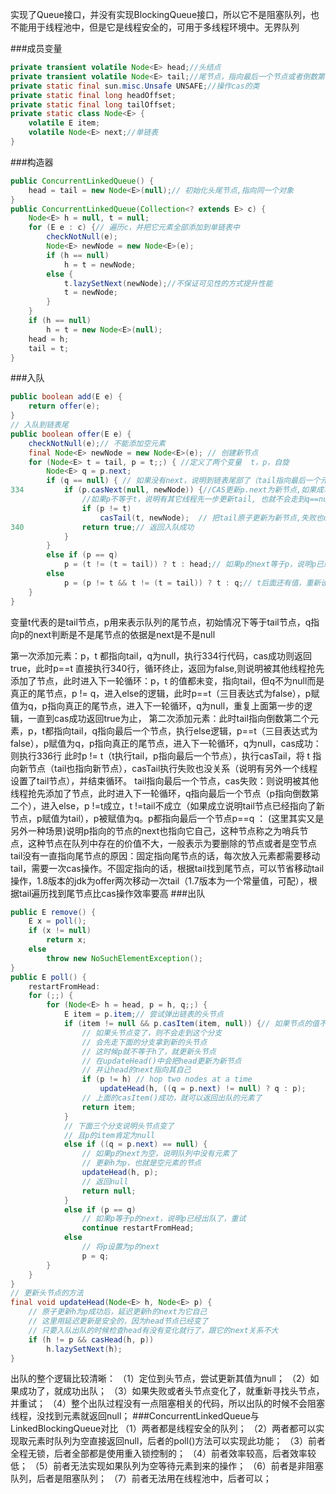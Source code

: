 实现了Queue接口，并没有实现BlockingQueue接口，所以它不是阻塞队列，也不能用于线程池中，但是它是线程安全的，可用于多线程环境中。无界队列

###成员变量
```java
private transient volatile Node<E> head;//头结点
private transient volatile Node<E> tail;//尾节点，指向最后一个节点或者倒数第二个节点
private static final sun.misc.Unsafe UNSAFE;//操作cas的类
private static final long headOffset;
private static final long tailOffset;
private static class Node<E> {
    volatile E item;
    volatile Node<E> next;//单链表
}
```
###构造器
```java
public ConcurrentLinkedQueue() {    
    head = tail = new Node<E>(null);// 初始化头尾节点,指向同一个对象
}
public ConcurrentLinkedQueue(Collection<? extends E> c) {
    Node<E> h = null, t = null;    
    for (E e : c) {// 遍历c，并把它元素全部添加到单链表中
        checkNotNull(e);
        Node<E> newNode = new Node<E>(e);
        if (h == null)
            h = t = newNode;
        else {
            t.lazySetNext(newNode);//不保证可见性的方式提升性能
            t = newNode;
        }
    }
    if (h == null)
        h = t = new Node<E>(null);
    head = h;
    tail = t;
}
```
###入队
```java
public boolean add(E e) {
    return offer(e);
}
// 入队到链表尾
public boolean offer(E e) {
    checkNotNull(e);// 不能添加空元素
    final Node<E> newNode = new Node<E>(e); // 创建新节点   
    for (Node<E> t = tail, p = t;;) { //定义了两个变量  t，p，自旋
        Node<E> q = p.next;        
        if (q == null) { // 如果没有next，说明到链表尾部了（tail指向最后一个元素），就入队                        
334         if (p.casNext(null, newNode)) {//CAS更新p.next为新节点,如果成功了,就返回true,如果不成功就自旋
                //如果p不等于t，说明有其它线程先一步更新tail, 也就不会走到q==null这个分支了,p取到的可能是t后面的值
                if (p != t) 
                    casTail(t, newNode);  // 把tail原子更新为新节点,失败也ok（指向倒数第二）
340             return true;// 返回入队成功
            }
        }
        else if (p == q)     
            p = (t != (t = tail)) ? t : head;// 如果p的next等于p，说明p已经被删除了（已经出队了）,重新设置p的值
        else 
            p = (p != t && t != (t = tail)) ? t : q;// t后面还有值，重新设置p的值
    }
}
```
变量t代表的是tail节点，p用来表示队列的尾节点，初始情况下等于tail节点，q指向p的next判断是不是尾节点的依据是next是不是null

第一次添加元素：p，t 都指向tail，q为null，执行334行代码，cas成功则返回true，此时p\==t 直接执行340行，循环终止，返回为false,则说明被其他线程抢先添加了节点，此时进入下一轮循环：p，t 的值都未变，指向tail，但q不为null而是真正的尾节点，p != q，进入else的逻辑，此时p\==t（三目表达式为false），p赋值为q，p指向真正的尾节点，进入下一轮循环，q为null，重复上面第一步的逻辑，一直到cas成功返回true为止，
第二次添加元素：此时tail指向倒数第二个元素，p，t都指向tail，q指向最后一个节点，执行else逻辑，p\==t（三目表达式为false），p赋值为q，p指向真正的尾节点，进入下一轮循环，q为null，cas成功：则执行336行 此时p != t（t执行tail，p指向最后一个节点），执行casTail，将 t 指向新节点（tail也指向新节点），casTail执行失败也没关系（说明有另外一个线程设置了tail节点），并结束循环。 tail指向最后一个节点，cas失败：则说明被其他线程抢先添加了节点，此时进入下一轮循环，q指向最后一个节点（p指向倒数第二个），进入else，p !=t成立，t !=tail不成立（如果成立说明tail节点已经指向了新节点，p赋值为tail），p被赋值为q。p都指向最后一个节点p==q  ： (这里其实又是另外一种场景)说明p指向的节点的next也指向它自己，这种节点称之为哨兵节点，这种节点在队列中存在的价值不大，一般表示为要删除的节点或者是空节点tail没有一直指向尾节点的原因：固定指向尾节点的话，每次放入元素都需要移动tail，需要一次cas操作。不固定指向的话，根据tail找到尾节点，可以节省移动tail操作，1.8版本的jdk为offer两次移动一次tail（1.7版本为一个常量值，可配），根据tail遍历找到尾节点比cas操作效率要高
###出队
```java
public E remove() {
    E x = poll();
    if (x != null)
        return x;
    else
        throw new NoSuchElementException();
}
public E poll() {
    restartFromHead:
    for (;;) {
        for (Node<E> h = head, p = h, q;;) {
            E item = p.item;// 尝试弹出链表的头节点     
            if (item != null && p.casItem(item, null)) {// 如果节点的值不为空，并且将其更新为null成功了
                // 如果头节点变了，则不会走到这个分支
                // 会先走下面的分支拿到新的头节点
                // 这时候p就不等于h了，就更新头节点
                // 在updateHead()中会把head更新为新节点
                // 并让head的next指向其自己
                if (p != h) // hop two nodes at a time
                    updateHead(h, ((q = p.next) != null) ? q : p);
                // 上面的casItem()成功，就可以返回出队的元素了
                return item;
            }
            // 下面三个分支说明头节点变了
            // 且p的item肯定为null
            else if ((q = p.next) == null) {
                // 如果p的next为空，说明队列中没有元素了
                // 更新h为p，也就是空元素的节点
                updateHead(h, p);
                // 返回null
                return null;
            }
            else if (p == q)
                // 如果p等于p的next，说明p已经出队了，重试
                continue restartFromHead;
            else
                // 将p设置为p的next
                p = q;
        }
    }
}
// 更新头节点的方法
final void updateHead(Node<E> h, Node<E> p) {
    // 原子更新h为p成功后，延迟更新h的next为它自己
    // 这里用延迟更新是安全的，因为head节点已经变了
    // 只要入队出队的时候检查head有没有变化就行了，跟它的next关系不大
    if (h != p && casHead(h, p))
        h.lazySetNext(h);
}
```
出队的整个逻辑比较清晰：
（1）定位到头节点，尝试更新其值为null；
（2）如果成功了，就成功出队；
（3）如果失败或者头节点变化了，就重新寻找头节点，并重试；
（4）整个出队过程没有一点阻塞相关的代码，所以出队的时候不会阻塞线程，没找到元素就返回null；
###ConcurrentLinkedQueue与LinkedBlockingQueue对比
（1）两者都是线程安全的队列；
（2）两者都可以实现取元素时队列为空直接返回null，后者的poll()方法可以实现此功能；
（3）前者全程无锁，后者全部都是使用重入锁控制的；
（4）前者效率较高，后者效率较低；
（5）前者无法实现如果队列为空等待元素到来的操作；
（6）前者是非阻塞队列，后者是阻塞队列；
（7）前者无法用在线程池中，后者可以；
